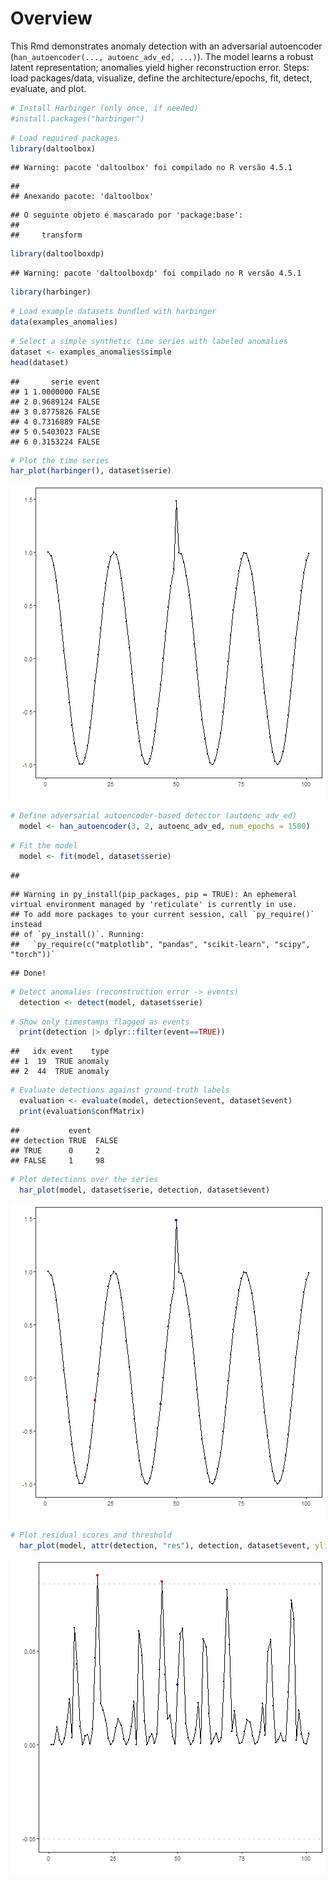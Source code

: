 # Overview

This Rmd demonstrates anomaly detection with an adversarial autoencoder (`han_autoencoder(..., autoenc_adv_ed, ...)`). The model learns a robust latent representation; anomalies yield higher reconstruction error. Steps: load packages/data, visualize, define the architecture/epochs, fit, detect, evaluate, and plot.


``` r
# Install Harbinger (only once, if needed)
#install.packages("harbinger")
```


``` r
# Load required packages
library(daltoolbox)
```

```
## Warning: pacote 'daltoolbox' foi compilado no R versão 4.5.1
```

```
## 
## Anexando pacote: 'daltoolbox'
```

```
## O seguinte objeto é mascarado por 'package:base':
## 
##     transform
```

``` r
library(daltoolboxdp)
```

```
## Warning: pacote 'daltoolboxdp' foi compilado no R versão 4.5.1
```

``` r
library(harbinger) 
```


``` r
# Load example datasets bundled with harbinger
data(examples_anomalies)
```


``` r
# Select a simple synthetic time series with labeled anomalies
dataset <- examples_anomalies$simple
head(dataset)
```

```
##       serie event
## 1 1.0000000 FALSE
## 2 0.9689124 FALSE
## 3 0.8775826 FALSE
## 4 0.7316889 FALSE
## 5 0.5403023 FALSE
## 6 0.3153224 FALSE
```


``` r
# Plot the time series
har_plot(harbinger(), dataset$serie)
```

![plot of chunk unnamed-chunk-5](fig/han_autoenc_adv_ed/unnamed-chunk-5-1.png)


``` r
# Define adversarial autoencoder-based detector (autoenc_adv_ed)
  model <- han_autoencoder(3, 2, autoenc_adv_ed, num_epochs = 1500)
```


``` r
# Fit the model
  model <- fit(model, dataset$serie)
```

```
## 
```

```
## Warning in py_install(pip_packages, pip = TRUE): An ephemeral virtual environment managed by 'reticulate' is currently in use.
## To add more packages to your current session, call `py_require()` instead
## of `py_install()`. Running:
##   `py_require(c("matplotlib", "pandas", "scikit-learn", "scipy", "torch"))`
```

```
## Done!
```


``` r
# Detect anomalies (reconstruction error -> events)
  detection <- detect(model, dataset$serie)
```


``` r
# Show only timestamps flagged as events
  print(detection |> dplyr::filter(event==TRUE))
```

```
##   idx event    type
## 1  19  TRUE anomaly
## 2  44  TRUE anomaly
```


``` r
# Evaluate detections against ground-truth labels
  evaluation <- evaluate(model, detection$event, dataset$event)
  print(evaluation$confMatrix)
```

```
##           event      
## detection TRUE  FALSE
## TRUE      0     2    
## FALSE     1     98
```


``` r
# Plot detections over the series
  har_plot(model, dataset$serie, detection, dataset$event)
```

![plot of chunk unnamed-chunk-11](fig/han_autoenc_adv_ed/unnamed-chunk-11-1.png)

``` r
# Plot residual scores and threshold
  har_plot(model, attr(detection, "res"), detection, dataset$event, yline = attr(detection, "threshold"))
```

![plot of chunk unnamed-chunk-12](fig/han_autoenc_adv_ed/unnamed-chunk-12-1.png)
